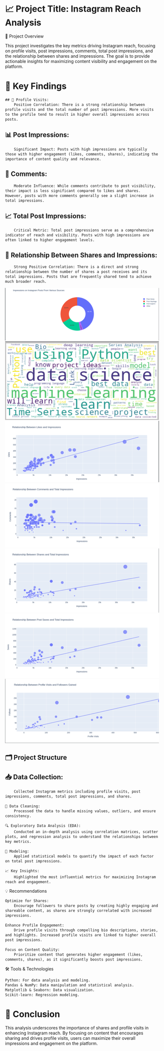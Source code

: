 # 📈 Project Title: Instagram Reach Analysis
📌 Project Overview

This project investigates the key metrics driving Instagram reach, focusing on profile visits, post impressions, comments, total post impressions, and the relationship between shares and impressions. The goal is to provide actionable insights for maximizing content visibility and engagement on the platform.
# 🔑 Key Findings

    ## 👥 Profile Visits:
        Positive Correlation: There is a strong relationship between profile visits and the total number of post impressions. More visits to the profile tend to result in higher overall impressions across posts.

   ##  📊 Post Impressions:
        Significant Impact: Posts with high impressions are typically those with higher engagement (likes, comments, shares), indicating the importance of content quality and relevance.

   ## 💬 Comments:
        Moderate Influence: While comments contribute to post visibility, their impact is less significant compared to likes and shares. However, posts with more comments generally see a slight increase in total impressions.

   ##  📈 Total Post Impressions:
        Critical Metric: Total post impressions serve as a comprehensive indicator of reach and visibility. Posts with high impressions are often linked to higher engagement levels.

   ## 🔗 Relationship Between Shares and Impressions:
        Strong Positive Correlation: There is a direct and strong relationship between the number of shares a post receives and its total impressions. Posts that are frequently shared tend to achieve much broader reach.


![](Images/pict.png)
![](Images/pict_2.png)
![](Images/pict_3.png)
![](Images/pict_4.png)
![](Images/pict_5.png)
![](Images/pict_6.png)
![](Images/pict_7.png)

## 🗂️ Project Structure

 ## 📥 Data Collection:
        Collected Instagram metrics including profile visits, post impressions, comments, total post impressions, and shares.

    🧹 Data Cleaning:
        Processed the data to handle missing values, outliers, and ensure consistency.

    🔍 Exploratory Data Analysis (EDA):
        Conducted an in-depth analysis using correlation matrices, scatter plots, and regression analysis to understand the relationships between key metrics.

    🤖 Modeling:
        Applied statistical models to quantify the impact of each factor on total post impressions.

    📈 Key Insights:
        Highlighted the most influential metrics for maximizing Instagram reach and engagement.

💡 Recommendations

    Optimize for Shares:
        Encourage followers to share posts by creating highly engaging and shareable content, as shares are strongly correlated with increased impressions.

    Enhance Profile Engagement:
        Drive profile visits through compelling bio descriptions, stories, and highlights. Increased profile visits are linked to higher overall post impressions.

    Focus on Content Quality:
        Prioritize content that generates higher engagement (likes, comments, shares), as it significantly boosts post impressions.

🛠️ Tools & Technologies

    Python: For data analysis and modeling.
    Pandas & NumPy: Data manipulation and statistical analysis.
    Matplotlib & Seaborn: Data visualization.
    Scikit-learn: Regression modeling.

# 📝 Conclusion

This analysis underscores the importance of shares and profile visits in enhancing Instagram reach. By focusing on content that encourages sharing and drives profile visits, users can maximize their overall impressions and engagement on the platform.


